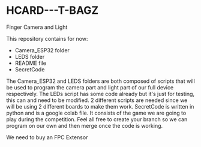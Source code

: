 # HCARD---T-BAGZ
Finger Camera and Light

This repository contains for now:
- Camera_ESP32 folder
- LEDS folder
- README file
- SecretCode

The Camera_ESP32 and LEDS folders are both composed of scripts that will be used to program the camera part and light part of our full device respectively. The LEDs script has some code already but it's just for testing, this can and need to be modified.
2 different scripts are needed since we will be using 2 different boards to make them work.
SecretCode is written in python and is a google colab file. It consists of the game we are going to play during the competition.
Feel all free to create your branch so we can program on our own and then merge once the code is working.

We need to buy an FPC Extensor
